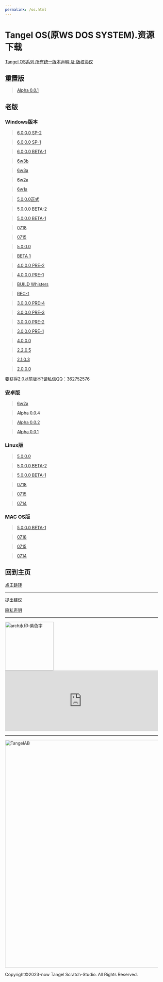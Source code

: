 ```yaml
---
permalink: /os.html
---
```

# Tangel OS(原WS DOS SYSTEM).资源下载

[Tangel OS系列 所有统一版本声明 及 版权协议](https://docs.qq.com/doc/DQm1WRkx3Ymt3dUVT)

## 重置版

> [Alpha 0.0.1](https://pan.xingkongserver.top/Tangel%20OS/Alpha%200.0.1)

## 老版

### Windows版本

> [6.0.0.0 SP-2](https://afdian.net/p/85f57ad86d7f11ed80c852540025c377)

> [6.0.0.0 SP-1](https://afdian.net/p/19e2df686cd311edbedb52540025c377)

> [6.0.0.0 BETA-1](https://afdian.net/p/616b34866b2311edbeb852540025c377)

> [6w3b](https://afdian.net/p/b4bddb3a698d11eda96b52540025c377)

> [6w3a](https://afdian.net/p/b97febfc68d611edbb3552540025c377)

> [6w2a](https://afdian.net/p/c0cf7cde68a811edb07252540025c377)

> [6w1a](https://afdian.net/p/84f4cbe05da111ed90ee52540025c377)

> [5.0.0.0正式](https://afdian.net/p/4ba36de0155011ed8fe052540025c377)

> [5.0.0.0 BETA-2](https://afdian.net/p/14aaace2125b11ed881b52540025c377)

> [5.0.0.0 BETA-1](https://afdian.net/p/a34ea7720d7f11ed861e52540025c377)

> [0718](https://afdian.net/p/1bdc828c069011eda7bc52540025c377)

> [0715](https://afdian.net/album/142aa2a6ea0e11ecbff352540025c377/2343ac4a044611ed9ee652540025c377)

> [5.0.0.0](https://afdian.net/p/4f3f4e5e033c11ed86dd52540025c377)

> [BETA 1](https://afdian.net/p/7ed9a850f46211ec9d5952540025c377)

> [4.0.0.0 PRE-2](https://afdian.net/p/ffcab9fef2a511ecbfe452540025c377)

> [4.0.0.0 PRE-1](https://afdian.net/p/afcac426f2a511ecafd652540025c377)

> [BUILD Whisters](https://afdian.net/p/aa12f494f09911ec9bf452540025c377)

> [REC-1](https://afdian.net/p/76145026ed5511ecbaf352540025c377)

> [3.0.0.0 PRE-4](https://afdian.net/p/76145026ed5511ecbaf352540025c377)

> [3.0.0.0 PRE-3](https://afdian.net/p/fb5502b4ecb311eca20252540025c377)

> [3.0.0.0 PRE-2](https://afdian.net/p/708eac36ecb111ecb11c52540025c377)

> [3.0.0.0 PRE-1](https://afdian.net/p/f30f04f0eb1a11ec9a3852540025c377)

> [4.0.0.0](https://afdian.net/p/1b43b102f5dc11ec8faa52540025c377)

> [2.2.0.5](https://afdian.net/p/ec00b288ea1311eca8db52540025c377)

> [2.1.0.3](https://afdian.net/p/bcf77152ea1311eca15752540025c377)

> [2.0.0.0](https://afdian.net/p/12e49542ea1211ec86ed52540025c377)

要获得2.0以前版本?请私信[QQ](https://im.qq.com/)：[362752576](tencent://message/?uin=362752576)

### 安卓版

> [6w2a](https://afdian.net/p/c0cf7cde68a811edb07252540025c377)

> [Alpha 0.0.4](https://afdian.net/p/97e1529611a211edb14552540025c377)

> [Alpha 0.0.2](https://afdian.net/p/cae1e31408b411ed93eb52540025c377)

> [Alpha 0.0.1](https://afdian.net/p/850ac6f601f911ed9e0752540025c377)

### Linux版

> [5.0.0.0](https://afdian.net/p/a280daa8155011ed863e52540025c377)

> [5.0.0.0 BETA-2](https://afdian.net/p/268f5962125b11ed838452540025c377)

> [5.0.0.0 BETA-1](https://afdian.net/p/1745e58c0d8011ed8c5052540025c377)

> [0718](https://afdian.net/p/596867b0069011edbe5f52540025c377)

> [0715](https://afdian.net/p/3ebac6f2044611eda65a52540025c377)

> [0714](https://afdian.net/p/7c39d888035b11eda1ca52540025c377)

### MAC OS版

> [5.0.0.0 BETA-1](https://afdian.net/p/f9ecf30e0d7f11edb7fc52540025c377)

> [0718](https://afdian.net/p/3b7fc8b0069011edb25852540025c377)

> [0715](https://afdian.net/p/669d6670044611ed99c152540025c377)

> [0714](https://afdian.net/p/4ece4780035b11ed932a52540025c377)

## 回到主页

[点击跳转](http://tangelscratchstudio.online/)

***

[提出建议](https://support.qq.com/product/400818)

[隐私声明](https://docs.qq.com/doc/DQlpwT3pEakZxQUt0)

***

<img width="160" alt="arch水印-紫色字" src="https://user-images.githubusercontent.com/91039316/166202842-59b79d17-086f-408d-8634-b779db164080.png">

<iframe id="afdian_leaflet_TangelStudio" src="https://afdian.net/leaflet?slug=TangelStudio" width="100%" scrolling="no" height="200" frameborder="0"></iframe><script>document.body.clientWidth< 700 ? document.getElementById("afdian_leaflet_TangelStudio").width = "100%" : document.getElementById("afdian_leaflet_TangelStudio").width = "640"</script>

***

<img width="750" alt="TangelAB" src="https://user-images.githubusercontent.com/91039316/210968013-2737ff03-8b0d-45e5-9dd0-c4c07e62a10b.png">

Copyright©2023-now Tangel Scratch-Studio. All Rights Reserved.
